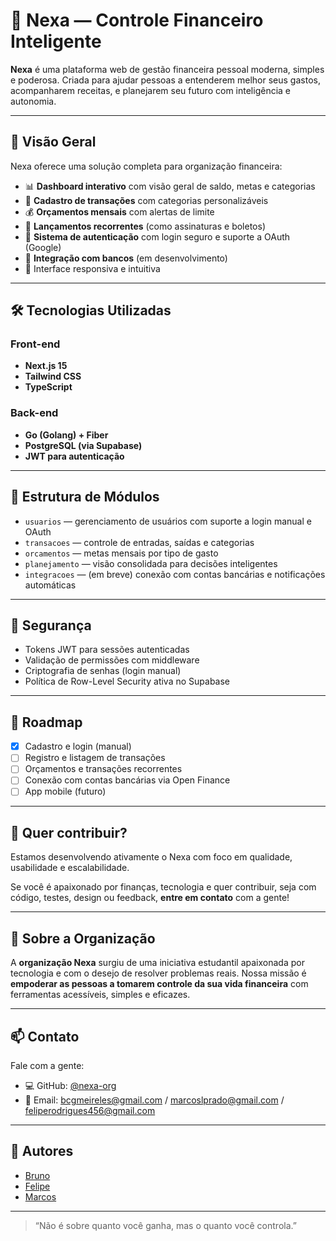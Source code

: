 # 💸 Nexa — Controle Financeiro Inteligente

**Nexa** é uma plataforma web de gestão financeira pessoal moderna, simples e poderosa. Criada para ajudar pessoas a entenderem melhor seus gastos, acompanharem receitas, e planejarem seu futuro com inteligência e autonomia.

---

## 🌟 Visão Geral

Nexa oferece uma solução completa para organização financeira:

- 📊 **Dashboard interativo** com visão geral de saldo, metas e categorias
- 🧾 **Cadastro de transações** com categorias personalizáveis
- 💰 **Orçamentos mensais** com alertas de limite
- 🔁 **Lançamentos recorrentes** (como assinaturas e boletos)
- 🔐 **Sistema de autenticação** com login seguro e suporte a OAuth (Google)
- 🏦 **Integração com bancos** (em desenvolvimento)
- 📱 Interface responsiva e intuitiva

---

## 🛠️ Tecnologias Utilizadas

### Front-end
- **Next.js 15**
- **Tailwind CSS**
- **TypeScript**

### Back-end
- **Go (Golang) + Fiber**
- **PostgreSQL (via Supabase)**
- **JWT para autenticação**

---

## 🧩 Estrutura de Módulos

- `usuarios` — gerenciamento de usuários com suporte a login manual e OAuth
- `transacoes` — controle de entradas, saídas e categorias
- `orcamentos` — metas mensais por tipo de gasto
- `planejamento` — visão consolidada para decisões inteligentes
- `integracoes` — (em breve) conexão com contas bancárias e notificações automáticas

---

## 🔐 Segurança

- Tokens JWT para sessões autenticadas
- Validação de permissões com middleware
- Criptografia de senhas (login manual)
- Política de Row-Level Security ativa no Supabase

---

## 🚀 Roadmap

- [x] Cadastro e login (manual)
- [ ] Registro e listagem de transações
- [ ] Orçamentos e transações recorrentes
- [ ] Conexão com contas bancárias via Open Finance
- [ ] App mobile (futuro)

---

## 🤝 Quer contribuir?

Estamos desenvolvendo ativamente o Nexa com foco em qualidade, usabilidade e escalabilidade.

Se você é apaixonado por finanças, tecnologia e quer contribuir, seja com código, testes, design ou feedback, **entre em contato** com a gente!

---

## 🧠 Sobre a Organização

A **organização Nexa** surgiu de uma iniciativa estudantil apaixonada por tecnologia e com o desejo de resolver problemas reais. Nossa missão é **empoderar as pessoas a tomarem controle da sua vida financeira** com ferramentas acessíveis, simples e eficazes.

---

## 📫 Contato

Fale com a gente:
- 💻 GitHub: [@nexa-org](https://github.com/Nexa-Money)
- 📧 Email: bcgmeireles@gmail.com / marcoslprado@gmail.com / feliperodrigues456@gmail.com

---

## 👥 Autores

- [Bruno](https://github.com/seu-usuario)  
- [Felipe](https://github.com/usuario-felipe)  
- [Marcos](https://github.com/usuario-marcos)

---

> “Não é sobre quanto você ganha, mas o quanto você controla.”
